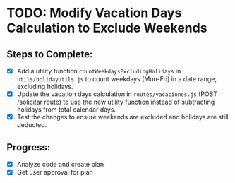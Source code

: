 # TODO: Modify Vacation Days Calculation to Exclude Weekends

## Steps to Complete:
- [x] Add a utility function `countWeekdaysExcludingHolidays` in `utils/holidayUtils.js` to count weekdays (Mon-Fri) in a date range, excluding holidays.
- [x] Update the vacation days calculation in `routes/vacaciones.js` (POST /solicitar route) to use the new utility function instead of subtracting holidays from total calendar days.
- [x] Test the changes to ensure weekends are excluded and holidays are still deducted.

## Progress:
- [x] Analyze code and create plan
- [x] Get user approval for plan
